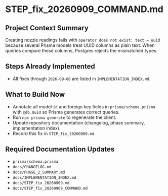 # STEP_fix_20260909_COMMAND.md
## Project Context Summary
Creating nozzle readings fails with `operator does not exist: text = uuid` because several Prisma models treat UUID columns as plain text. When queries compare these columns, Postgres rejects the mismatched types.

## Steps Already Implemented
- All fixes through `2026-09-08` are listed in `IMPLEMENTATION_INDEX.md`.

## What to Build Now
- Annotate all model `id` and foreign key fields in `prisma/schema.prisma` with `@db.Uuid` so Prisma generates correct queries.
- Run `npx prisma generate` to regenerate the client.
- Update repository documentation (changelog, phase summary, implementation index).
- Record this fix in `STEP_fix_20260909.md`.

## Required Documentation Updates
- `prisma/schema.prisma`
- `docs/CHANGELOG.md`
- `docs/PHASE_2_SUMMARY.md`
- `docs/IMPLEMENTATION_INDEX.md`
- `docs/STEP_fix_20260909.md`
- `docs/STEP_fix_20260909_COMMAND.md`

